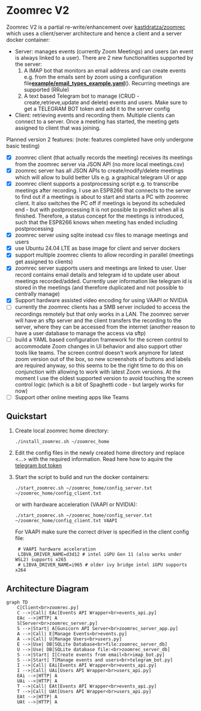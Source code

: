 # Zoomrec V2

Zoomrec V2 is a partial re-write/enhancement over [kastldratza/zoomrec](https://github.com/kastldratza/zoomrec) which uses a client/server architecture and hence a client and a server docker container:

* Server: manages events (currently Zoom Meetings) and users (an event is always linked to a user). There are 2 new functionalities supported by the server:
  1. A IMAP bot that monitors an email address and can create events e.g. from the emails sent by zoom using a configuration file[**example/email_types_example.yaml**](**example/email_types_example**)(). Recurring meetings are supported (RRule)
  2. A text based Telegram bot to manage (CRUD - create,retrieve,update and delete) events and users. Make sure to get a TELEGRAM BOT token and add it to the server config
* Client: retrieving events and recording them. Multiple clients can connect to a server. Once a meeting has started, the meeting gets assigned to client that was joining.

Planned version 2 features: (note: features completed have only undergone basic testing)

- [X] zoomrec client (that actually records the meeting) receives its meetings from the zoomrec server via JSON API (no more local meetings.csv)
- [X] zoomrec server has all JSON APIs to create/modify/delete meetings which will allow to build better UIs e.g. a graphical telegram UI or app
- [X] zoomrec client supports a postprocessing script e.g. to transcribe meetings after recording. I use an ESP8266 that connects to the server to find out if a meetings is about to start and starts a PC with zoomrec client. It also switches the PC off if meetings is beyond its scheduled end - but with postprocessing it is not possible to predict when all is finished. Therefore, a status concept for the meetings is introduced, such that the ESP8266 knows when meeting has ended including postprocessing
- [X] zoomrec server using sqlite instead csv files to manage meetings and users
- [X] use Ubuntu 24.04 LTE as base image for client and server dockers
- [X] support multiple zoomrec clients to allow recording in parallel (meetings get assigned to clients)
- [X] zoomrec server supports users and meetings are linked to user. User record contains email details and telegram id to update user about meetings recorded/added. Currently user information like telegram id is stored in the meetings (and therefore duplicated and not possible to centrally manage)
- [X] Support hardware assisted video encoding for using VAAPI or NVIDIA
- [ ] currently the zoomrec clients has a SMB server included to access the recordings remotely but that only works in a LAN. The zoomrec server will have an sftp server and the client transfers the recording to the server, where they can be accessed from the internet (another reason to have a user database to manage the access via sftp)
- [ ] build a YAML based configuration framework for the screen control to accommodate Zoom changes in UI behavior and also support other tools like teams. The screen control doesn't work anymore for latest zoom version out of the box, so new screenshots of buttons and labels are required anyway, so this seems to be the right time to do this on conjunction with allowing to work with latest Zoom versions. At the moment I use the oldest supported version to avoid touching the screen control logic (which is a bit of Spaghetti code - but largely works for now)
- [ ] Support other online meeting apps like Teams

## Quickstart

1. Create local zoomrec home directory:

   ```
   ./install_zoomrec.sh ~/zoomrec_home
   ```
2. Edit the config files in the newly created home directory and replace <...> with the required information. Read here how to aquire the [telegram bot token](https://core.telegram.org/bots/tutorial#obtain-your-bot-tokenhttps:/)
3. Start the script to build and run the docker containers:

   ```
   ./start_zoomrec.sh ~/zoomrec_home/config_server.txt ~/zoomrec_home/config_client.txt
   ```

   or with hardware acceleration (VAAPI or NVIDIA):

   ```
   ./start_zoomrec.sh ~/zoomrec_home/config_server.txt ~/zoomrec_home/config_client.txt VAAPI
   ```

   For VAAPI make sure the correct driver is specified in the client config file:

   ```
    # VAAPI hardware acceleration 
    LIBVA_DRIVER_NAME=d3d12 # intel iGPU Gen 11 (also works under WSL2) supports x265
    # LIBVA_DRIVER_NAME=i965 # older ivy bridge intel iGPU supports x264 
   ```

## Architecture Diagram

```mermaid
graph TD
    C[Client<br>zoomrec.py] 
    C -->|Call| EAc[Events API Wrapper<br>events_api.py]
    EAc -->|HTTP| A
    S[Server<br>zoomrec_server.py] 
    S -->|Start| A[Gunicorn API Server<br>zoomrec_server_app.py]
    A -->|Call| E[Manage Events<br>events.py]
    A -->|Call| U[Manage Users<br>users.py]
    E -->|Use| DB[SQLite Database<br>file:zoomrec_server_db]
    U -->|Use| DB[SQLite database file:<br>zoomrec_server_db]
    S -->|Start| I[Create events from email<br>imap_bot.py]
    S -->|Start| T[Manage events and users<br>telegram_bot.py]
    I -->|Call| EAi[Events API Wrapper<br>events_api.py]
    I -->|Call| UAi[Users API Wrapper<br>users_api.py]
    EAi -->|HTTP| A
    UAi -->|HTTP| A
    T -->|Call| EAt[Events API Wrapper<br>events_api.py]
    T -->|Call| UAt[Users API Wrapper<br>users_api.py]
    EAt -->|HTTP| A
    UAt -->|HTTP| A
```
